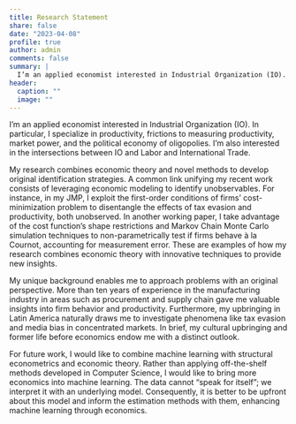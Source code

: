 ```yaml
---
title: Research Statement
share: false
date: "2023-04-08"
profile: true
author: admin
comments: false
summary: |
  I’m an applied economist interested in Industrial Organization (IO). In particular, I specialize in productivity, frictions to measuring productivity, market power, and the political economy of oligopolies. I’m also interested in the intersections between IO and Labor and International Trade.
header:
  caption: ""
  image: ""
---
```


I’m an applied economist interested in Industrial Organization (IO). In particular, I specialize in productivity, frictions to measuring productivity, market power, and the political economy of oligopolies. I’m also interested in the intersections between IO and Labor and International Trade.

My research combines economic theory and novel methods to develop original identification strategies. A common link unifying my recent work consists of leveraging economic modeling to identify unobservables. For instance, in my JMP, I exploit the first-order conditions of firms’ cost-minimization problem to disentangle the effects of tax evasion and productivity, both unobserved. In another working paper, I take advantage of the cost function’s shape restrictions and Markov Chain Monte Carlo simulation techniques to non-parametrically test if firms behave à la Cournot, accounting for measurement error. These are examples of how my research combines economic theory with innovative techniques to provide new insights.

My unique background enables me to approach problems with an original perspective. More than ten years of experience in the manufacturing industry in areas such as procurement and supply chain gave me valuable insights into firm behavior and productivity. Furthermore, my upbringing in Latin America naturally draws me to investigate phenomena like tax evasion and media bias in concentrated markets. In brief, my cultural upbringing and former life before economics endow me with a distinct outlook.

For future work, I would like to combine machine learning with structural econometrics and economic theory. Rather than applying off-the-shelf methods developed in Computer Science, I would like to bring more economics into machine learning. The data cannot “speak for itself”; we interpret it with an underlying model. Consequently, it is better to be upfront about this model and inform the estimation methods with them, enhancing machine learning through economics.
